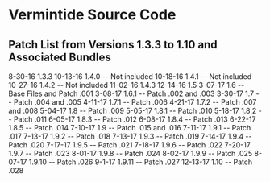 # Vermintide Source Code

Patch List from Versions 1.3.3 to 1.10 and Associated Bundles
-------------------------------------------------------------

8-30-16		1.3.3
10-13-16	1.4.0 -- Not included
10-18-16	1.4.1 -- Not included
10-27-16	1.4.2 -- Not included
11-02-16	1.4.3
12-14-16	1.5
3-07-17		1.6 -- Base Files and Patch .001
3-08-17		1.6.1 -- Patch .002 and .003
3-30-17		1.7 -- Patch .004 and .005
4-11-17		1.7.1 -- Patch .006
4-21-17		1.7.2 -- Patch .007 and .008
5-04-17		1.8 -- Patch .009
5-05-17		1.8.1 -- Patch .010
5-18-17		1.8.2 -- Patch .011
6-05-17		1.8.3 -- Patch .012
6-08-17		1.8.4 -- Patch .013
6-22-17		1.8.5 -- Patch .014
7-10-17		1.9 -- Patch .015 and .016
7-11-17		1.9.1 -- Patch .017
7-13-17		1.9.2 -- Patch .018
7-13-17		1.9.3 -- Patch .019
7-14-17		1.9.4 -- Patch .020
7-17-17		1.9.5 -- Patch .021
7-18-17		1.9.6 -- Patch .022
7-20-17		1.9.7 -- Patch .023
8-01-17		1.9.8 -- Patch .024
8-02-17		1.9.9 -- Patch .025
8-07-17		1.9.10 -- Patch .026
9-1-17		1.9.11 -- Patch .027
12-13-17	1.10 -- Patch .028